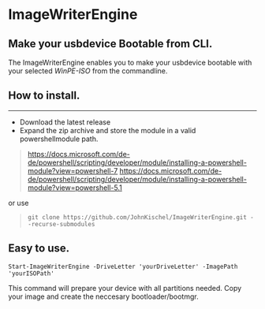﻿# ImageWriterEngine
## Make your usbdevice Bootable from CLI.

The ImageWriterEngine enables you to make your usbdevice bootable with your selected *WinPE-ISO* from the commandline.

## How to install.
---
- Download the latest release
- Expand the zip archive and store the module in a valid powershellmodule path.
> https://docs.microsoft.com/de-de/powershell/scripting/developer/module/installing-a-powershell-module?view=powershell-7
> https://docs.microsoft.com/de-de/powershell/scripting/developer/module/installing-a-powershell-module?view=powershell-5.1

or use

> ```git clone https://github.com/JohnKischel/ImageWriterEngine.git --recurse-submodules```

## Easy to use.
```
Start-ImageWriterEngine -DriveLetter 'yourDriveLetter' -ImagePath 'yourISOPath'
```
This command will prepare your device with all partitions needed. Copy your image and create the neccesary bootloader/bootmgr.
